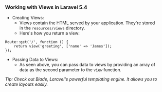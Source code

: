### Working with Views in Laravel 5.4

-   Creating Views:
    -   Views contain the HTML served by your application. They're stored in the `resources/views` directory.
    -   Here's how you return a view:

```
Route::get('/', function () {
    return view('greeting', ['name' => 'James']);
});
```

-   Passing Data to Views:
    -   As seen above, you can pass data to views by providing an array of data as the second parameter to the `view` function.

*Tip: Check out Blade, Laravel's powerful templating engine. It allows you to create layouts easily.*
